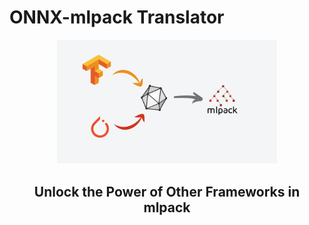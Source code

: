 # ONNX-mlpack Translator

<div align="center">
  <a href="http://mlpack.org">
    <img src="img/onnx-mlpack.png" alt="ONNX-mlpack Translator" height="70%" width="70%">
  </a>
  <br>
  <h2>Unlock the Power of Other Frameworks in mlpack </h2>
</div>
